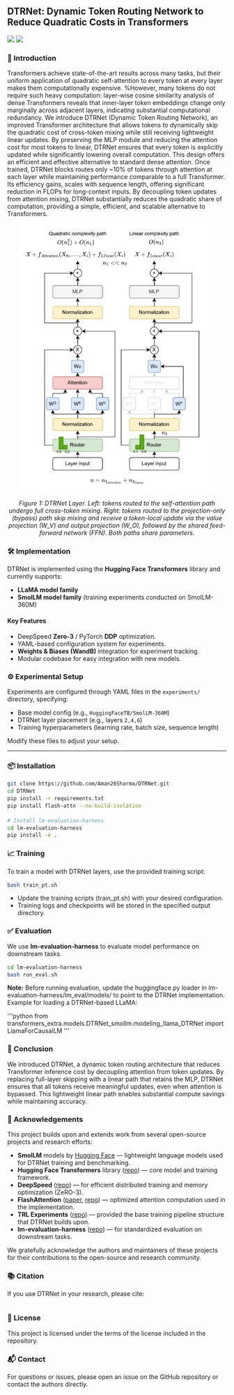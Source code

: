 ## DTRNet: Dynamic Token Routing Network to Reduce Quadratic Costs in Transformers

<a target="_blank" href="">
<img style="height:22pt" src="https://img.shields.io/badge/-Paper-red?style=flat&logo=arxiv"></a>
<a target="_blank" href="https://github.com/Aman26Sharma/DTRNet">
<img style="height:22pt" src="https://img.shields.io/badge/-Code-green?style=flat&logo=github"></a>
<!-- <a target="_blank" href="https://twitter.com/DongfuJiang/status/1805438506137010326">
<img style="height:22pt" src="https://img.shields.io/badge/-Tweet-blue?style=flat&logo=twitter"></a> -->
<br>


### 🚀 Introduction

Transformers achieve state-of-the-art results across many tasks, but their uniform application of quadratic self-attention to every token at every layer makes them computationally expensive. %However, many tokens do not require such heavy computation: layer-wise cosine similarity analysis of dense Transformers reveals that inner-layer token embeddings change only marginally across adjacent layers, indicating substantial computational redundancy. We introduce DTRNet (Dynamic Token Routing Network), an improved Transformer architecture that allows tokens to dynamically skip the quadratic cost of cross-token mixing while still receiving lightweight linear updates. By preserving the MLP module and reducing the attention cost for most tokens to linear, DTRNet ensures that every token is explicitly updated while significantly lowering overall computation. This design offers an efficient and effective alternative to standard dense attention. Once trained, DTRNet blocks routes only ~10\% of tokens through attention at each layer while maintaining performance comparable to a full Transformer. Its efficiency gains, scales with sequence length, offering significant reduction in FLOPs for long-context inputs. By decoupling token updates from attention mixing, DTRNet substantially reduces the quadratic share of computation, providing a simple, efficient, and scalable alternative to Transformers.

<div align="center">
<img src="assets/DTRNet_arch.jpg" width="450" alt="DTRNet Architecture"/>
<p><em>Figure 1: DTRNet Layer. Left: tokens routed to the self-attention path undergo full cross-token mixing. Right: tokens routed to the projection-only (bypass) path skip mixing and receive a token-local update via the value projection (W_V) and output projection (W_O), followed by the shared feed-forward network (FFN). Both paths share parameters.</em></p>
</div>

### 🛠 Implementation

DTRNet is implemented using the **Hugging Face Transformers** library and currently supports:

- **LLaMA model family**
- **SmolLM model family** (training experiments conducted on SmolLM-360M)

#### Key Features
- DeepSpeed **Zero-3** / PyTorch **DDP** optimization.
- YAML-based configuration system for experiments.
- **Weights & Biases (WandB)** integration for experiment tracking.
- Modular codebase for easy integration with new models.


### ⚙ Experimental Setup

Experiments are configured through YAML files in the `experiments/` directory, specifying:
- Base model config (e.g., `HuggingFaceTB/SmolLM-360M`)
- DTRNet layer placement (e.g., layers `2,4,6`)
- Training hyperparameters (learning rate, batch size, sequence length)

Modify these files to adjust your setup.

---

### 📦 Installation

```bash
git clone https://github.com/Aman26Sharma/DTRNet.git
cd DTRNet
pip install -r requirements.txt
pip install flash-attn --no-build-isolation

# Install lm-evaluation-harness
cd lm-evaluation-harness
pip install -e .
```

### 📈 Training

To train a model with DTRNet layers, use the provided training script:

```bash
bash train_pt.sh
```
- Update the training scripts (train_pt.sh) with your desired configuration.
- Training logs and checkpoints will be stored in the specified output directory.



### ✅ Evaluation

We use **lm-evaluation-harness** to evaluate model performance on downstream tasks.

```bash
cd lm-evaluation-harness
bash run_eval.sh
```

**Note:** 
Before running evaluation, update the huggingface.py loader in lm-evaluation-harness/lm_eval/models/ to point to the DTRNet implementation.
Example for loading a DTRNet-based LLaMA:

'''python
from transformers_extra.models.DTRNet_smollm.modeling_llama_DTRNet import LlamaForCausalLM
'''

### 📝 Conclusion

We introduced DTRNet, a dynamic token routing architecture that reduces Transformer inference cost by decoupling attention from token updates. By replacing full-layer skipping with a linear path that retains the MLP, DTRNet ensures that all tokens receive meaningful updates, even when attention is bypassed. This lightweight linear path enables substantial compute savings while maintaining accuracy.

### 🙏 Acknowledgements

This project builds upon and extends work from several open-source projects and research efforts:

- **SmolLM** models by [Hugging Face](https://huggingface.co/HuggingFaceTB) — lightweight language models used for DTRNet training and benchmarking.
- **Hugging Face Transformers** library ([repo](https://github.com/huggingface/transformers)) — core model and training framework.
- **DeepSpeed** ([repo](https://github.com/microsoft/DeepSpeed)) — for efficient distributed training and memory optimization (ZeRO-3).
- **FlashAttention** ([paper](https://arxiv.org/abs/2205.14135), [repo](https://github.com/Dao-AILab/flash-attention)) — optimized attention computation used in the implementation.
- **TRL Experiments** ([repo](https://github.com/arianhosseini/trl-code)) — provided the base training pipeline structure that DTRNet builds upon.
- **lm-evaluation-harness** ([repo](https://github.com/EleutherAI/lm-evaluation-harness)) — for standardized evaluation on downstream tasks.


We gratefully acknowledge the authors and maintainers of these projects for their contributions to the open-source and research community.



### 📚 Citation

If you use DTRNet in your research, please cite:

```bibtex
```

### 📜 License

This project is licensed under the terms of the license included in the repository.

### 📬 Contact

For questions or issues, please open an issue on the GitHub repository or contact the authors directly.











